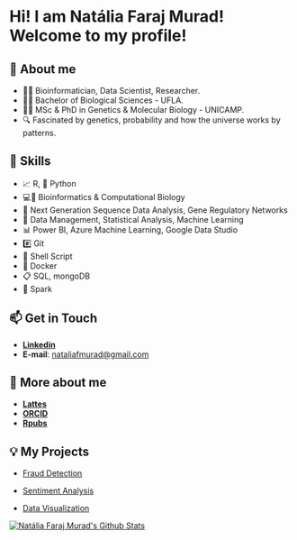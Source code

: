 # Hi! I am Natália Faraj Murad! Welcome to my profile!

##  :panda_face: About me

* :woman_technologist: Bioinformatician, Data Scientist, Researcher.
* :woman_student: Bachelor of Biological Sciences - UFLA.
* :woman_teacher: MSc & PhD in Genetics & Molecular Biology - UNICAMP.
* :mag: Fascinated by genetics, probability and how the universe works by patterns.

## :toolbox: Skills

* :chart_with_upwards_trend: R, :snake: Python
* :computer::dna: Bioinformatics & Computational Biology
* :dna: Next Generation Sequence Data Analysis, Gene Regulatory Networks
* :file_folder: Data Management, Statistical Analysis, Machine Learning
* :bar_chart: Power BI, Azure Machine Learning, Google Data Studio
* :hash: Git
* :open_file_folder: Shell Script
* :whale2: Docker
* :clipboard: SQL, mongoDB
* :sparkler: Spark

## :mailbox: Get in Touch

* [**Linkedin**](https://www.linkedin.com/in/natmurad/)
* **E-mail**: nataliafmurad@gmail.com

## :speech_balloon: More about me

* [**Lattes**](http://lattes.cnpq.br/4675049911569295)
* [**ORCID**](https://orcid.org/0000-0001-7652-2567)
* [**Rpubs**](https://www.rpubs.com/natmurad)


## :bulb: My Projects

* [Fraud Detection](https://github.com/natmurad/TalkingDataAdtrackingFraudDetection)

* [Sentiment Analysis](https://github.com/natmurad/SentimentAnalysisTwitter)

* [Data Visualization](https://github.com/natmurad/MappingCovidDeaths)

[![Natália Faraj Murad's Github Stats](https://github-readme-stats.vercel.app/api?username=natmurad)](https://github.com/natmurad/github-readme-stats)
